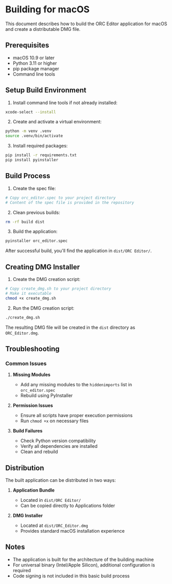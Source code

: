 # Building for macOS

This document describes how to build the ORC Editor application for macOS and create a distributable DMG file.

## Prerequisites

- macOS 10.9 or later
- Python 3.11 or higher
- pip package manager
- Command line tools

## Setup Build Environment

1. Install command line tools if not already installed:
```bash
xcode-select --install
```

2. Create and activate a virtual environment:
```bash
python -m venv .venv
source .venv/bin/activate
```

3. Install required packages:
```bash
pip install -r requirements.txt
pip install pyinstaller
```

## Build Process

1. Create the spec file:
```bash
# Copy orc_editor.spec to your project directory
# Content of the spec file is provided in the repository
```

2. Clean previous builds:
```bash
rm -rf build dist
```

3. Build the application:
```bash
pyinstaller orc_editor.spec
```

After successful build, you'll find the application in `dist/ORC Editor/`.

## Creating DMG Installer

1. Create the DMG creation script:
```bash
# Copy create_dmg.sh to your project directory
# Make it executable
chmod +x create_dmg.sh
```

2. Run the DMG creation script:
```bash
./create_dmg.sh
```

The resulting DMG file will be created in the `dist` directory as `ORC_Editor.dmg`.

## Troubleshooting

### Common Issues

1. **Missing Modules**
   - Add any missing modules to the `hiddenimports` list in `orc_editor.spec`
   - Rebuild using PyInstaller

2. **Permission Issues**
   - Ensure all scripts have proper execution permissions
   - Run `chmod +x` on necessary files

3. **Build Failures**
   - Check Python version compatibility
   - Verify all dependencies are installed
   - Clean and rebuild

## Distribution

The built application can be distributed in two ways:

1. **Application Bundle**
   - Located in `dist/ORC Editor/`
   - Can be copied directly to Applications folder

2. **DMG Installer**
   - Located at `dist/ORC_Editor.dmg`
   - Provides standard macOS installation experience

## Notes

- The application is built for the architecture of the building machine
- For universal binary (Intel/Apple Silicon), additional configuration is required
- Code signing is not included in this basic build process
